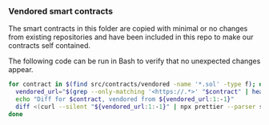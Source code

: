 ### Vendored smart contracts

The smart contracts in this folder are copied with minimal or no changes from existing repositories and have been included in this repo to make our contracts self contained.

The following code can be run in Bash to verify that no unexpected changes appear.

```sh
for contract in $(find src/contracts/vendored -name '*.sol' -type f); do
  vendored_url="$(grep --only-matching '<https://.*>' "$contract" | head --lines=1)"
  echo "Diff for $contract, vendored from ${vendored_url:1:-1}"
  diff <(curl --silent "${vendored_url:1:-1}" | npx prettier --parser solidity-parse) "$contract"
done
```
